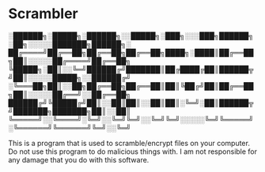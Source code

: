 # Scrambler


  ░██████╗░█████╗░██████╗░░█████╗░███╗░░░███╗██████╗░██╗░░░░░███████╗██████╗░
  ██╔════╝██╔══██╗██╔══██╗██╔══██╗████╗░████║██╔══██╗██║░░░░░██╔════╝██╔══██╗
  ╚█████╗░██║░░╚═╝██████╔╝███████║██╔████╔██║██████╦╝██║░░░░░█████╗░░██████╔╝
  ░╚═══██╗██║░░██╗██╔══██╗██╔══██║██║╚██╔╝██║██╔══██╗██║░░░░░██╔══╝░░██╔══██╗
  ██████╔╝╚█████╔╝██║░░██║██║░░██║██║░╚═╝░██║██████╦╝███████╗███████╗██║░░██║
  ╚═════╝░░╚════╝░╚═╝░░╚═╝╚═╝░░╚═╝╚═╝░░░░░╚═╝╚═════╝░╚══════╝╚══════╝╚═╝░░╚═╝


This is a program that is used to scramble/encrypt files on your computer.
Do not use this program to do malicious things with.
I am not responsible for any damage that you do with this software.
